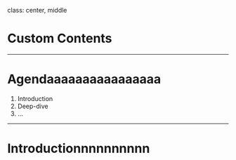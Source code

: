 class: center, middle

# Custom Contents

---

# Agendaaaaaaaaaaaaaaaa

1. Introduction
2. Deep-dive
3. ...

---

# Introductionnnnnnnnnn

